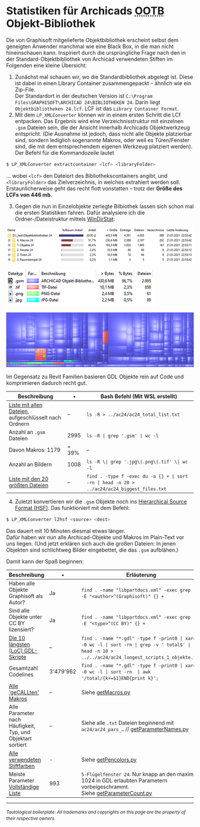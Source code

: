 # Statistiken für Archicads <abbr title="Out of the Box; also 'mitgeliefert'">OOTB</abbr> Objekt-Bibliothek

Die von Graphisoft mitgelieferte Objektbibliothek erscheint selbst dem geneigten Anwender manchmal wie eine Black Box, in die man nicht hineinschauen kann. 
Inspiriert durch die ursprüngliche Frage nach den in der Standard-Objektbibliothek von Archicad verwendeten Stiften im Folgenden eine kleine Übersicht:

1. Zunächst mal schauen wir, wo die Standardbibliothek abgelegt ist. Diese ist dabei in einen Library Container zusammengepackt – ähnlich wie ein Zip-File.  
Der Standardort in der deutschen Version ist `C:\Program Files\GRAPHISOFT\ARCHICAD 24\BIBLIOTHEKEN 24`. Darin liegt `Objektbibliotheken 24.lcf`. LCF ist das `Library Container Format`.
2. Mit dem `LP_XMLConverter` können wir in einem ersten Schritt die LCf entpacken. Das Ergebnis wird eine Verzeichnisstruktur mit einzelnen `.gsm` Dateien sein, die der Ansicht innerhalb Archicads Objektwerkzeug entspricht. (Die Ausnahme ist jedoch, dass nicht alle Objekte platzierbar sind, sondern lediglich sogenannte Makros, oder weil es Türen/Fenster sind, die mit dem entsprechendem eigenen Werkzeug platziert werden).  
Der Befehl für die Kommandozeile lautet
```bash
$ LP_XMLConverter extractcontainer <lcf> <libraryFolder>
```
... wobei `<lcf>` den Dateiort des Bibliothekscontainers angibt, und `<libraryFolder>` das Zielverzeichnis, in welches extrahiert werden soll.  
Erstaunlicherweise geht das recht flott vonstatten – trotz der **Größe des LCFs von 446 mb**.

3. Gegen die nun in Einzelobjekte zerlegte Bilbiothek lassen sich schon mal die ersten Statistiken fahren. Dafür analysiere ich die Ordner-/Dateistruktur mittels [WinDirStat](https://sourceforge.net/projects/windirstat/):

![](img/windirstat_24_overview.png)

![](img/windirstat_24_filetypes.png)

![](img/windirstat_24_bubbleview.png)

Im Gegensatz zu Revit Familien basieren GDL Objekte rein auf Code und komprimieren dadurch recht gut.

Beschreibung | • | Bash Befehl (Mit WSL erstellt)
--- | --- | ---
[Liste mit allen Dateien](ac24/ac24_total_list.txt), aufgeschlüsselt nach Ordnern | – | `ls -R > ../ac24/ac24_total_list.txt`
Anzahl an `.gsm` Dateien | 2995 | `ls -R \| grep '.gsm' \| wc -l`
Davon Makros: 1179 | = 39% | –
Anzahl an Bildern | 1008 | `ls -R \\| grep '.jpg\\|.png\\|.tif' \\| wc -l`
[Liste mit den 20 größten Dateien](ac24/ac24_biggest_files.txt) | – | `find . -type f -exec du -a {} + \| sort -rn \| head -n 20 > ../ac24/ac24_biggest_files.txt`

4. Zuletzt konvertieren wir die `.gsm` Objekte noch ins [Hierarchical Source Format (HSF)](https://gdl.graphisoft.com/tips-and-tricks/hsf-source-format). Das funktioniert mit dem Befehl:

```bash
$ LP_XMLConverter l2hsf <source> <dest>
```

Das dauert mit 10 Minuten diesmal etwas länger.  
Dafür haben wir nun alle Archicad-Objekte und Makros im Plain-Text vor uns liegen. (Und jetzt erklären sich auch die großen Dateien: In jenen Objekten sind schlichtweg Bilder eingebettet, die das `.gsm` aufblähen.)

Damit kann der Spaß beginnen:

Beschreibung | • | Erläuterung
--- | --- | ---
Haben alle Objekte Graphisoft als Autor? | Ja | `find . -name "libpartdocs.xml" -exec grep -i -E "<author>^(Graphisoft)" {} +`
Sind alle Objekte unter CC BY lizensiert? | Ja | `find . -name "libpartdocs.xml" -exec grep -i -E "<type>^(CC BY)" {} +`
[Die 10 längsten (LoC) GDL-Skripte](ac24/ac24_longest_scripts_1_objekte.txt) | – | `find . -name "*.gdl" -type f -print0 \| xargs -0 wc -l \| sort -rn \| grep -v ' total$' \|  head -n 10 > ../../ac24/ac24_longest_scripts_1_objekte.txt`
Gesamtzahl Codelines | 3'479'962 | `find . -name "*.gdl" -type f -print0 \| xargs -0 wc -l \| sort -rn  \| awk '/total/{k+=$1}END{print k}';`
[Alle 'geCALLten' Makros](ac24/ac24_all_macro_calls.txt) | – | Siehe [getMacros.py](getMacros.py)
Alle Parameter nach Häufigkeit, Typ, und Objektart sortiert | – | Siehe alle `.txt` Dateien beginnend mit `ac24/ac24_pars_…` // [getParameterNames.py](getParameterNames.py)
[Alle verwendeten Stiftfarben](ac24/ac24_pencolors_1_objekte.txt) | - | Siehe [getPencolors.py](getPenColors.py)
Meiste Parameter <br> [Vollständige Liste](ac24/ac24_parscount.txt) | 993 | `5-Flügelfenster 24`. Nur knapp an den maximal 1024 in GDL erlaubten Parametern vorbeigeschrammt. <br> Siehe [getParameterCount.py](getParameterCount.py)

---

<small>_Tautological boilerplate: All trademarks and copyrights on this page are the property of their respective owners._</small>
